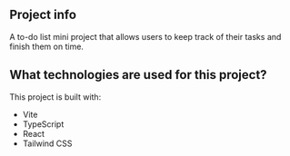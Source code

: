 
## Project info
A to-do list mini project that allows users to keep track of their tasks and finish them on time.


## What technologies are used for this project?
This project is built with:

- Vite
- TypeScript
- React
- Tailwind CSS
